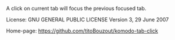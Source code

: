 A click on current tab will focus the previous focused tab.

License:
GNU GENERAL PUBLIC LICENSE Version 3, 29 June 2007

Home-page:
https://github.com/titoBouzout/komodo-tab-click